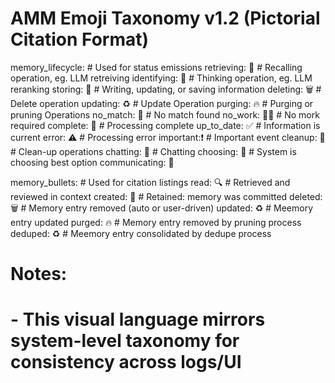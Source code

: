 # AMM Emoji Taxonomy v1.2 (Pictorial Citation Format)

memory_lifecycle:       # Used for status emissions
  retrieving: 💭        # Recalling operation, eg. LLM retreiving
  identifying: 🧠       # Thinking operation, eg. LLM reranking
  storing: 💾           # Writing, updating, or saving information
  deleting: 🗑️          # Delete operation
  updating: ♻️          # Update Operation
  purging: 🔥           # Purging or pruning Operations
  no_match: 🚫          # No match found
  no_work: 🤷‍♂️           # No mork required
  complete: 🏁          # Processing complete
  up_to_date: ✅        # Information is current
  error: ⚠️             # Processing error
  important:❗️          # Important event
  cleanup: 🧹           # Clean-up operations
  chatting: 💬          # Chatting
  choosing: 🤔          # System is choosing best option
  communicating: 🛜 

memory_bullets:  # Used for citation listings
  read: 🔍              # Retrieved and reviewed in context
  created: 💾           # Retained: memory was committed
  deleted: 🗑️           # Memory entry removed (auto or user-driven)
  updated: ♻️           # Meemory entry updated
  purged: 🔥            # Memory entry removed by pruning process
  deduped: ♻️           # Meemory entry consolidated by dedupe process

# Notes:
# - This visual language mirrors system-level taxonomy for consistency across logs/UI